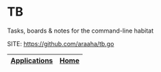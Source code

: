 # TB

 Tasks, boards & notes for the command-line habitat

 SITE: https://github.com/araaha/tb.go

 | [Applications](https://portable-linux-apps.github.io/apps.html) | [Home](https://portable-linux-apps.github.io)
 | --- | --- |

